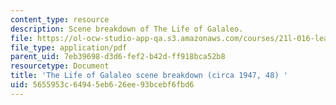 ```yaml
---
content_type: resource
description: Scene breakdown of The Life of Galaleo.
file: https://ol-ocw-studio-app-qa.s3.amazonaws.com/courses/21l-016-learning-from-the-past-drama-science-performance-spring-2009/5655953c64945eb626ee93bcebf6fbd6_MIT21L_016s09_read01_galileo_scene.pdf
file_type: application/pdf
parent_uid: 7eb39698-d3d6-fef2-b42d-ff918bca52b8
resourcetype: Document
title: 'The Life of Galaleo scene breakdown (circa 1947, 48) '
uid: 5655953c-6494-5eb6-26ee-93bcebf6fbd6
---
```


